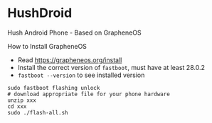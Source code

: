 # HushDroid

Hush Android Phone - Based on GrapheneOS

How to Install GrapheneOS

  * Read https://grapheneos.org/install
  * Install the correct version of `fastboot`, must have at least 28.0.2
  * `fastboot --version` to see installed version
  
  ```
  sudo fastboot flashing unlock
  # download appropriate file for your phone hardware
  unzip xxx
  cd xxx
  sudo ./flash-all.sh
  ```
  
  
